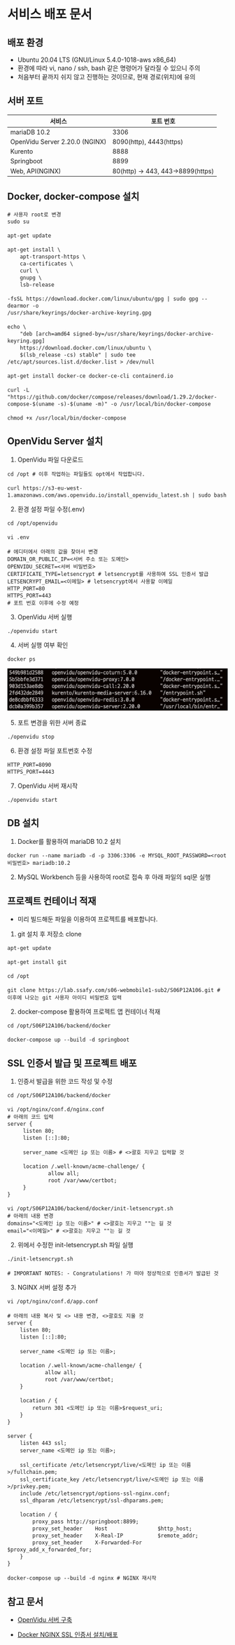 # 서비스 배포 문서

## 배포 환경

- Ubuntu 20.04 LTS (GNU/Linux 5.4.0-1018-aws x86_64)
- 환경에 따라 vi, nano / ssh, bash 같은 명령어가 달라질 수 있으니 주의
- 처음부터 끝까지 쉬지 않고 진행하는 것이므로, 현재 경로(위치)에 유의

## 서버 포트

| 서비스                         | 포트 번호                         |
| ------------------------------ | --------------------------------- |
| mariaDB 10.2                   | 3306                              |
| OpenVidu Server 2.20.0 (NGINX) | 8090(http), 4443(https)           |
| Kurento                        | 8888                              |
| Springboot                     | 8899                              |
| Web, API(NGINX)                | 80(http) -> 443, 443->8899(https) |

## Docker, docker-compose 설치

```shell
# 사용자 root로 변경
sudo su

apt-get update

apt-get install \
	apt-transport-https \
	ca-certificates \
	curl \
	gnupg \
	lsb-release

-fsSL https://download.docker.com/linux/ubuntu/gpg | sudo gpg --dearmor -o
/usr/share/keyrings/docker-archive-keyring.gpg

echo \
	"deb [arch=amd64 signed-by=/usr/share/keyrings/docker-archive-keyring.gpg]
	https://download.docker.com/linux/ubuntu \
	$(lsb_release -cs) stable" | sudo tee /etc/apt/sources.list.d/docker.list > /dev/null

apt-get install docker-ce docker-ce-cli containerd.io

curl -L "https://github.com/docker/compose/releases/download/1.29.2/docker-compose-$(uname -s)-$(uname -m)" -o /usr/local/bin/docker-compose

chmod +x /usr/local/bin/docker-compose
```

## OpenVidu Server 설치

1. OpenVidu 파일 다운로드

```shell
cd /opt # 이후 작업하는 파일들도 opt에서 작업합니다.

curl https://s3-eu-west-1.amazonaws.com/aws.openvidu.io/install_openvidu_latest.sh | sudo bash
```

2. 환경 설정 파일 수정(.env)

```shell
cd /opt/openvidu

vi .env

# 에디터에서 아래의 값을 찾아서 변경
DOMAIN_OR_PUBLIC_IP=<서버 주소 또는 도메인>
OPENVIDU_SECRET=<서버 비밀번호>
CERTIFICATE_TYPE=letsencrypt # letsencrypt를 사용하여 SSL 인증서 발급
LETSENCRYPT_EMAIL=<이메일> # letsencrypt에서 사용할 이메일
HTTP_PORT=80
HTTPS_PORT=443
# 포트 번호 이후에 수정 예정
```

3. OpenVidu 서버 실행

```shell
./openvidu start
```

4. 서버 실행 여부 확인

```shell
docker ps
```

![docker-openvidu](images/Docker-OpenVidu.png)

5. 포트 변경을 위한 서버 종료

```shell
./openvidu stop
```

6. 환경 설정 파일 포트번호 수정

```shell
HTTP_PORT=8090
HTTPS_PORT=4443
```

7. OpenVidu 서버 재시작

```shell
./openvidu start
```

## DB 설치

1. Docker를 활용하여 mariaDB 10.2 설치

```shell
docker run --name mariadb -d -p 3306:3306 -e MYSQL_ROOT_PASSWORD=<root 비밀번호> mariadb:10.2
```

2. MySQL Workbench 등을 사용하여 root로 접속 후 아래 파일의 sql문 실행

## 프로젝트 컨테이너 적재

- 미리 빌드해둔 파일을 이용하여 프로젝트를 배포합니다.

1. git 설치 후 저장소 clone

```shell
apt-get update

apt-get install git

cd /opt

git clone https://lab.ssafy.com/s06-webmobile1-sub2/S06P12A106.git # 이후에 나오는 git 사용자 아이디 비밀번호 입력
```

2. docker-compose 활용하여 프로젝트 앱 컨테이너 적재

```shell
cd /opt/S06P12A106/backend/docker

docker-compose up --build -d springboot
```

## SSL 인증서 발급 및 프로젝트 배포

1. 인증서 발급을 위한 코드 작성 및 수정

```shell
cd /opt/S06P12A106/backend/docker

vi /opt/nginx/conf.d/nginx.conf
# 아래의 코드 입력
server {
     listen 80;
     listen [::]:80;

     server_name <도메인 ip 또는 이름> # <>괄호 지우고 입력할 것

     location /.well-known/acme-challenge/ {
             allow all;
             root /var/www/certbot;
     }
}

vi /opt/S06P12A106/backend/docker/init-letsencrypt.sh
# 아래의 내용 변경
domains="<도메인 ip 또는 이름>" # <>괄호는 지우고 ""는 길 것
email="<이메일>" # <>괄호는 지우고 ""는 길 것
```

2. 위에서 수정한 init-letsencrypt.sh 파일 실행

```shell
./init-letsencrypt.sh

# IMPORTANT NOTES: - Congratulations! 가 떠야 정상적으로 인증서가 발급된 것
```

3. NGINX 서버 설정 추가

```shell
vi /opt/nginx/conf.d/app.conf

# 아래의 내용 복사 및 <> 내용 변경, <>괄호도 지울 것
server {
    listen 80;
    listen [::]:80;

    server_name <도메인 ip 또는 이름>;

    location /.well-known/acme-challenge/ {
            allow all;
            root /var/www/certbot;
    }

    location / {
        return 301 <도메인 ip 또는 이름>$request_uri;
    }
}

server {
    listen 443 ssl;
    server_name <도메인 ip 또는 이름>;

    ssl_certificate /etc/letsencrypt/live/<도메인 ip 또는 이름>/fullchain.pem;
    ssl_certificate_key /etc/letsencrypt/live/<도메인 ip 또는 이름>/privkey.pem;
    include /etc/letsencrypt/options-ssl-nginx.conf;
    ssl_dhparam /etc/letsencrypt/ssl-dhparams.pem;

    location / {
        proxy_pass http://springboot:8899;
        proxy_set_header    Host                $http_host;
        proxy_set_header    X-Real-IP           $remote_addr;
        proxy_set_header    X-Forwarded-For     $proxy_add_x_forwarded_for;
    }
}

docker-compose up --build -d nginx # NGINX 재시작
```

## 참고 문서

- [OpenVidu 서버 구축](https://github-wiki-see.page/m/483759/Square4Us/wiki/Openvidu-%EA%B5%AC%EC%B6%95-%EA%B3%BC%EC%A0%95)

- [Docker NGINX SSL 인증서 설치/배포](https://velog.io/@fordevelop/Docker-Nginx-Certbot-Lets-Encrypt%EB%A5%BC-%EC%82%AC%EC%9A%A9%ED%95%B4-SSL-%EC%9D%B8%EC%A6%9D%EC%84%9C-%EB%B0%9C%EA%B8%89)
